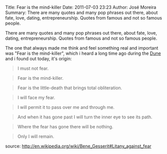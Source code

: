 Title: Fear is the mind-killer
Date: 2011-07-03 23:23
Author: José Moreira
Summary: There are many quotes and many pop phrases out there, about fate, love, dating, entrepreneurship. Quotes from famous and not so famous people.

There are many quotes and many pop phrases out there, about fate, love, dating, entrepreneurship. Quotes from famous and not so famous people.

The one that always made me think and feel something real and important was "Fear is the mind-killer", which i heard a long time ago during the [Dune](http://www.imdb.com/title/tt0087182/) and i found out today, it's origin:

> I must not fear.

> Fear is the mind-killer.

> Fear is the little-death that brings total obliteration.

> I will face my fear.

> I will permit it to pass over me and through me.

> And when it has gone past I will turn the inner eye to see its path.

> Where the fear has gone there will be nothing.

> Only I will remain.

source: <http://en.wikipedia.org/wiki/Bene_Gesserit#Litany_against_fear>
